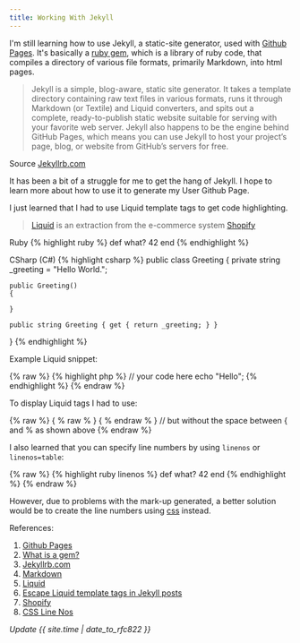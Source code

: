 ```yaml
---
title: Working With Jekyll
---
```


I'm still learning how to use Jekyll, a static-site generator, used with [Github Pages](https://pages.github.com/). It's basically a [ruby gem](http://guides.rubygems.org/what-is-a-gem/), which is a library of ruby code, that compiles a directory of various file formats, primarily Markdown, into html pages.

>Jekyll is a simple, blog-aware, static site generator. It takes a template directory containing raw text files in various formats, runs it through Markdown (or Textile) and Liquid converters, and spits out a complete, ready-to-publish static website suitable for serving with your favorite web server. Jekyll also happens to be the engine behind GitHub Pages, which means you can use Jekyll to host your project’s page, blog, or website from GitHub’s servers for free. 
>
Source [Jekyllrb.com](http://jekyllrb.com/)

It has been a bit of a struggle for me to get the hang of Jekyll.  I hope to learn more about how to use it to generate my User Github Page.

I just learned that I had to use Liquid template tags to get code highlighting.

>[Liquid](http://liquidmarkup.org/) is an extraction from the e-commerce system [Shopify](http://www.shopify.com/)

Ruby
{% highlight ruby %}
def what?
  42
end
{% endhighlight %}

CSharp (C#)
{% highlight csharp %}
public class Greeting 
{
    private string _greeting = "Hello World.";

    public Greeting()
    {

    }

    public string Greeting { get { return _greeting; } }
}
{% endhighlight %}


Example Liquid snippet:

{% raw %}
    {% highlight php %}
        // your code here
        echo "Hello";
    {% endhighlight %}
{% endraw %}

To display Liquid tags I had to use:

{% raw %}
    { % raw % }
    { % endraw % }
    // but without the space between { and % as shown above
{% endraw %}

I also learned that you can specify line numbers by using ```linenos``` or ```linenos=table```:

{% raw %}
    {% highlight ruby linenos %}
    def what?
      42
    end
    {% endhighlight %}
{% endraw %}

However, due to problems with the mark-up generated, a better solution would be to create the line numbers using [css](https://reanimus.github.io/2014/04/14/fun-times-with-jekylls-code-highlighting.html) instead.

References:

1. [Github Pages](https://pages.github.com/)
2. [What is a gem?](http://guides.rubygems.org/what-is-a-gem/)
3. [Jekyllrb.com](http://jekyllrb.com/)
4. [Markdown](http://daringfireball.net/projects/markdown/syntax)
5. [Liquid](http://liquidmarkup.org/)
6. [Escape Liquid template tags in Jekyll posts](http://sarathlal.com/escape-liquid-template-tags-in-jekyll-posts/)
7. [Shopify](http://www.shopify.com/)
8. [CSS Line Nos](https://reanimus.github.io/2014/04/14/fun-times-with-jekylls-code-highlighting.html)


*Update {{ site.time | date_to_rfc822 }}*
